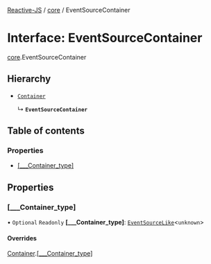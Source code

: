 [Reactive-JS](../README.md) / [core](../modules/core.md) / EventSourceContainer

# Interface: EventSourceContainer

[core](../modules/core.md).EventSourceContainer

## Hierarchy

- [`Container`](core.Container-1.md)

  ↳ **`EventSourceContainer`**

## Table of contents

### Properties

- [[\_\_\_Container\_type]](core.EventSourceContainer.md#[___container_type])

## Properties

### [\_\_\_Container\_type]

• `Optional` `Readonly` **[\_\_\_Container\_type]**: [`EventSourceLike`](core.EventSourceLike.md)<`unknown`\>

#### Overrides

[Container](core.Container-1.md).[[___Container_type]](core.Container-1.md#[___container_type])
